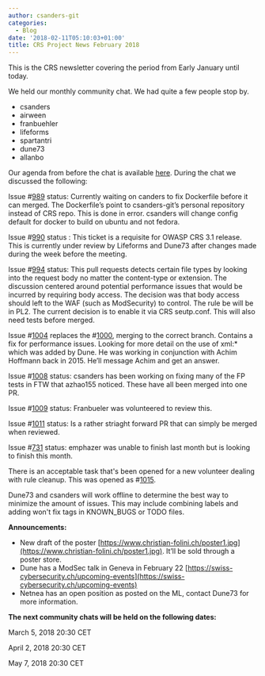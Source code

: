 ```yaml
---
author: csanders-git
categories:
  - Blog
date: '2018-02-11T05:10:03+01:00'
title: CRS Project News February 2018
---
```



This is the CRS newsletter covering the period from Early January until today.

We held our monthly community chat. We had quite a few people stop by.

- csanders
- airween
- franbuehler
- lifeforms
- spartantri
- dune73
- allanbo

Our agenda from before the chat is available [here](https://github.com/coreruleset/coreruleset/issues/1003). During the chat we discussed the following:

Issue \#[989](https://github.com/coreruleset/coreruleset/issues/989) status: Currently waiting on canders to fix Dockerfile before it can merged. The Dockerfile’s point to csanders-git’s personal repository instead of CRS repo. This is done in error. csanders will change config default for docker to build on ubuntu and not fedora.

Issue \#[990](https://github.com/coreruleset/coreruleset/issues/990) status : This ticket is a requisite for OWASP CRS 3.1 release. This is currently under review by Lifeforms and Dune73 after changes made during the week before the meeting.

Issue #[994](https://github.com/coreruleset/coreruleset/issues/994) status: This pull requests detects certain file types by looking into the request body no matter the content-type or extension. The discussion centered around potential performance issues that would be incurred by requiring body access. The decision was that body access should left to the WAF (such as ModSecurity) to control. The rule be will be in PL2. The current decision is to enable it via CRS seutp.conf. This will also need tests before merged.

Issue \#[1004](https://github.com/coreruleset/coreruleset/issues/1004) replaces the #[1000](https://github.com/coreruleset/coreruleset/issues/1000), merging to the correct branch. Contains a fix for performance issues. Looking for more detail on the use of xml:\* which was added by Dune. He was working in conjunction with Achim Hoffmann back in 2015. He’ll message Achim and get an answer.

Issue #[1008](https://github.com/coreruleset/coreruleset/issues/1008) status: csanders has been working on fixing many of the FP tests in FTW that azhao155 noticed. These have all been merged into one PR.

Issue #[1009](https://github.com/coreruleset/coreruleset/issues/1009) status: Franbueler was volunteered to review this.

Issue #[1011](https://github.com/coreruleset/coreruleset/issues/1011) status: Is a rather striaght forward PR that can simply be merged when reviewed.

Issue #[731](https://github.com/coreruleset/coreruleset/issues/731) status: emphazer was unable to finish last month but is looking to finish this month.

There is an acceptable task that's been opened for a new volunteer dealing with rule cleanup. This was opened as #[1015](https://github.com/coreruleset/coreruleset/issues/1015).

Dune73 and csanders will work offline to determine the best way to minimize the amount of issues. This may include combining labels and adding won't fix tags in KNOWN\_BUGS or TODO files.

**Announcements:**

- New draft of the poster [https://www.christian-folini.ch/poster1.jpg](https://www.christian-folini.ch/poster1.jpg). It’ll be sold through a poster store.
- Dune has a ModSec talk in Geneva in February 22 [https://swiss-cybersecurity.ch/upcoming-events](https://swiss-cybersecurity.ch/upcoming-events)
- Netnea has an open position as posted on the ML, contact Dune73 for more information.

**The next community chats will be held on the following dates:**

March 5, 2018 20:30 CET

April 2, 2018 20:30 CET

May 7, 2018 20:30 CET
